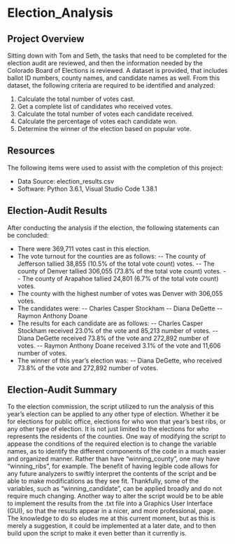 # Election_Analysis

## Project Overview
Sitting down with Tom and Seth, the tasks that need to be completed for the election audit are reviewed, and then the information needed by the Colorado Board of Elections is reviewed.
A dataset is provided, that includes ballot ID numbers, county names, and candidate names as well.
From this dataset, the following criteria are required to be identified and analyzed:
1.	Calculate the total number of votes cast.
2.	Get a complete list of candidates who received votes.
3.	Calculate the total number of votes each candidate received.
4.	Calculate the percentage of votes each candidate won.
5.	Determine the winner of the election based on popular vote.
## Resources
The following items were used to assist with the completion of this project:
- Data Source: election_results.csv
- Software: Python 3.6.1, Visual Studio Code 1.38.1
## Election-Audit Results
After conducting the analysis if the election, the following statements can be concluded:
- There were 369,711 votes cast in this election.
- The vote turnout for the counties are as follows:
-- The county of Jefferson tallied 38,855 (10.5% of the total vote count) votes.
-- The county of Denver tallied 306,055 (73.8% of the total vote count) votes.
-- The county of Arapahoe tallied 24,801 (6.7% of the total vote count) votes.
- The county with the highest number of votes was Denver with 306,055 votes.
- The candidates were: 
-- Charles Casper Stockham
-- Diana DeGette
-- Raymon Anthony Doane
- The results for each candidate are as follows:
-- Charles Casper Stockham received 23.0% of the vote and 85,213 number of votes.
-- Diana DeGette received 73.8% of the vote and 272,892 number of votes.
-- Raymon Anthony Doane received 3.1% of the vote and 11,606 number of votes.
- The winner of this year’s election was:
-- Diana DeGette, who received 73.8% of the vote and 272,892 number of votes.
 
## Election-Audit Summary
To the election commission, the script utilized to run the analysis of this year’s election can be applied to any other type of election. Whether it be for elections for public office, elections for who won that year’s best ribs, or any other type of election. It is not just limited to the elections for who represents the residents of the counties. 
One way of modifying the script to appease the conditions of the required election is to change the variable names, as to identify the different components of the code in a much easier and organized manner. Rather than have “winning_county”, one may have “winning_ribs”, for example. The benefit of having legible code allows for any future analyzers to swiftly interpret the contents of the script and be able to make modifications as they see fit. Thankfully, some of the variables, such as “winning_candidate”, can be applied broadly and do not require much changing.
Another way to alter the script would be to be able to implement the results from the .txt file into a Graphics User Interface (GUI), so that the results appear in a nicer, and more professional, page. The knowledge to do so eludes me at this current moment, but as this is merely a suggestion, it could be implemented at a later date, and to then build upon the script to make it even better than it currently is.
